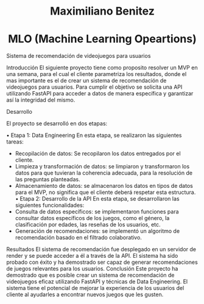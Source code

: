 
# <h1 align=center> **Maximiliano Benitez**
### <h1 align=center> MLO (Machine Learning Opeartions)
Sistema de recomendación de videojuegos para usuarios

Introducción
El siguiente proyecto tiene como proposito resolver un MVP en una semana, para el cual el cliente parametriza los resultados, donde el mas importante es el de crear un sistema de recomendación de videojuegos para usuarios. Para cumplir el objetivo se solicita una API utilizando FastAPI para acceder a datos de manera específica y garantizar así la integridad del mismo.

Desarrollo

El proyecto se desarrolló en dos etapas:

•	Etapa 1: Data Engineering
En esta etapa, se realizaron las siguientes tareas:

* Recopilación de datos: Se recopilaron los datos entregados por el cliente.
* Limpieza y transformación de datos: se limpiaron y transformaron los datos para que tuvieran la coherencia adecuada, para la resolución de las preguntas planteadas.
* Almacenamiento de datos: se almacenaron los datos en tipos de datos para el MVP, no significa que el cliente deberá respetar esta estructura.
•	Etapa 2: Desarrollo de la API
En esta etapa, se desarrollaron las siguientes funcionalidades:
* Consulta de datos específicos: se implementaron funciones para consultar datos específicos de los juegos, como el género, la clasificación por edades, las reseñas de los usuarios, etc.
* Generación de recomendaciones: se implementó un algoritmo de recomendación basado en el filtrado colaborativo.

Resultados
El sistema de recomendación fue desplegado en un servidor de render y se puede acceder a él a través de la API. El sistema ha sido probado con éxito y ha demostrado ser capaz de generar recomendaciones de juegos relevantes para los usuarios.
Conclusión
Este proyecto ha demostrado que es posible crear un sistema de recomendación de videojuegos eficaz utilizando FastAPI y técnicas de Data Engineering. El sistema tiene el potencial de mejorar la experiencia de los usuarios del cliente al ayudarles a encontrar nuevos juegos que les gusten.
